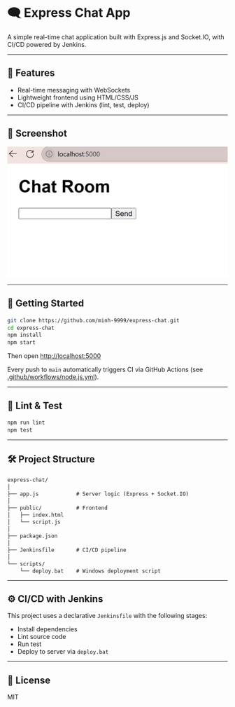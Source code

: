 # 🗨️ Express Chat App

A simple real-time chat application built with Express.js and Socket.IO, with CI/CD powered by Jenkins.

---

## 🚀 Features
- Real-time messaging with WebSockets
- Lightweight frontend using HTML/CSS/JS
- CI/CD pipeline with Jenkins (lint, test, deploy)

---

## 📸 Screenshot
![chat demo](https://raw.githubusercontent.com/minh-9999/express-chat/refs/heads/main/docs/result.PNG) 

---

## 🏃 Getting Started


```bash
git clone https://github.com/minh-9999/express-chat.git
cd express-chat
npm install
npm start
```

Then open [http://localhost:5000](http://localhost:5000)

Every push to `main` automatically triggers CI via GitHub Actions (see [.github/workflows/node.js.yml](.github/workflows/node.js.yml)).

---

## 🧪 Lint & Test

```bash
npm run lint
npm test
```

---

## 🛠 Project Structure

```
express-chat/
│
├── app.js            # Server logic (Express + Socket.IO)
│
├── public/           # Frontend
│   ├── index.html
│   └── script.js
│
├── package.json
│
├── Jenkinsfile       # CI/CD pipeline
│
└── scripts/
    └── deploy.bat    # Windows deployment script
```

---

## ⚙️ CI/CD with Jenkins
This project uses a declarative `Jenkinsfile` with the following stages:
- Install dependencies
- Lint source code
- Run test
- Deploy to server via `deploy.bat`

---

## 📄 License
MIT
